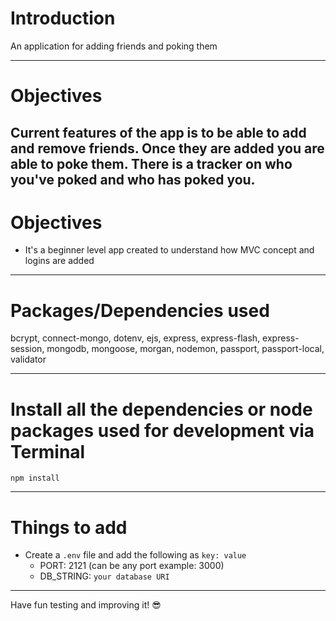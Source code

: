 # Introduction

An application for adding friends and poking them

---
# Objectives
Current features of the app is to be able to add and remove friends. Once they are added you are able to poke them. There is a tracker on who you've poked and who has poked you. 
---

# Objectives

- It's a beginner level app created to understand how MVC concept and logins are added
---

# Packages/Dependencies used 

bcrypt, connect-mongo, dotenv, ejs, express, express-flash, express-session, mongodb, mongoose, morgan, nodemon, passport, passport-local, validator

---

# Install all the dependencies or node packages used for development via Terminal

`npm install` 

---

# Things to add

- Create a `.env` file and add the following as `key: value` 
  - PORT: 2121 (can be any port example: 3000) 
  - DB_STRING: `your database URI` 
 ---
 
 Have fun testing and improving it! 😎



